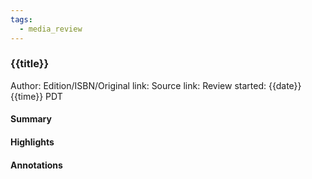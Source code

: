 ```yaml
---
tags:
  - media_review
---
```

### {{title}}
Author:
Edition/ISBN/Original link:
Source link:
Review started: {{date}} {{time}} PDT
#### Summary
#### Highlights
#### Annotations